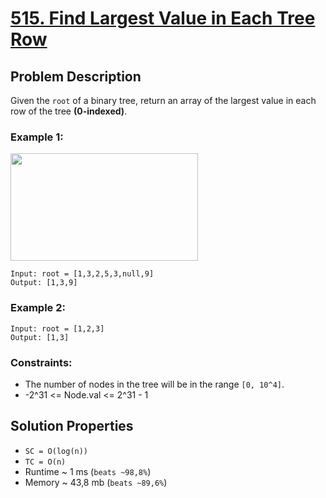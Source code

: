 # [515. Find Largest Value in Each Tree Row](https://leetcode.com/problems/find-largest-value-in-each-tree-row/description)

## Problem Description

Given the `root` of a binary tree, return an array of the largest value in each row of the tree **(0-indexed)**.


### Example 1:
<img alt="" src="https://assets.leetcode.com/uploads/2020/08/21/largest_e1.jpg" style="width: 300px; height: 172px;">

```
Input: root = [1,3,2,5,3,null,9]
Output: [1,3,9]
```
### Example 2:
```
Input: root = [1,2,3]
Output: [1,3]
```

### Constraints:

* The number of nodes in the tree will be in the range `[0, 10^4]`.
* -2^31 <= Node.val <= 2^31 - 1

## Solution Properties
* `SC = O(log(n))`
* `TC = O(n)`
* Runtime ~ 1 ms (`beats ~98,8%`)
* Memory ~ 43,8 mb (`beats ~89,6%`)